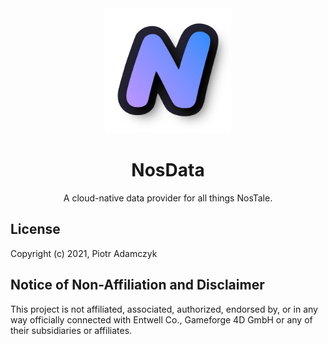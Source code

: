 <div align="center"><img src="./.github/logo.png" width="200px" />

# NosData

A cloud-native data provider for all things NosTale.

</div>

## License

Copyright (c) 2021, Piotr Adamczyk

## Notice of Non-Affiliation and Disclaimer

This project is not affiliated, associated, authorized, endorsed by, or in any way officially connected with Entwell Co., Gameforge 4D GmbH or any of their subsidiaries or affiliates.
